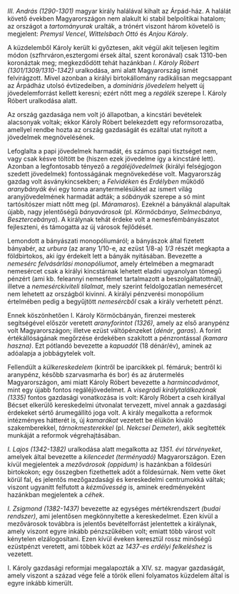 *III. András (1290-1301)* magyar király halálával kihalt az Árpád-ház. A halálát követő években Magyarországon nem alakult ki stabil belpolitikai hatalom; az országot a *tartományurak* uralták, a trónért viszont három követelő is megjelent: *Premysl Vencel*, *Wittelsbach Ottó* és *Anjou Károly*.

A küzdelemből Károly került ki győztesen, akit végül akit teljesen legitim módon (szfhrváron,esztergomi érsek által, szent koronával) csak 1310-ben koronáztak meg; megkezdődött tehát hazánkban *I. Károly Róbert (1301/1309/1310-1342)* uralkodása, ami alatt Magyarország ismét felvirágzott. Mivel azonban a királyi birtokállomány radikálisan megcsappant az Árpádház utolsó évtizedeiben, a *dominiáris jövedelem* helyett új jövedelemforrást kellett keresni; ezért nőtt meg a *regálék* szerepe I. Károly Róbert uralkodása alatt.

Az ország gazdasága nem volt jó állapotban, a kincstári bevételek alacsonyak voltak; ekkor Károly Róbert belekezdett egy reformsorozatba, amellyel rendbe hozta az ország gazdaságát és ezáltal utat nyitott a jövedelmek megnövelésének.

Lefoglalta a papi jövedelmek harmadát, és számos papi tisztséget nem, vagy csak késve töltött be (hiszen ezek jövedelme így a kincstáré lett). Azonban a legfontosabb tényező a *regáléjövedelmek* (királyi felségjogon szedett jövedelmek) fontosságának megnövekedése volt. Magyarország gazdag volt ásványkincsekben; a *Felvidéken* és *Erdélyben* működő *aranybányák* évi egy tonna aranytermelésükkel az ismert világ aranyjövedelmének harmadát adták; a *sóbányák* szerepe a só mint tartósítószer miatt nőtt meg (pl. *Máramaros*). Ezeknél a bányáknál alapultak újabb, nagy jelentőségű *bányavárosok* (pl. *Körmöcbánya*, *Selmecbánya*, *Besztercebánya*). A királynak tehát érdeke volt a nemesfémbányászatot fejleszteni, és támogatta az új városok fejlődését.

Lemondott a bányászati monopóliumáról; a bányászok által fizetett bányabér, az *urbura* (az arany 1/10-e, az ezüst 1/8-a) *1/3* részét megkapta a földbirtokos, aki így érdekelt lett a bányák nyitásában. Bevezette a *nemesérc felvásárlási monopóliumot*, amely értelmében a megmaradt nemesércet csak a királyi kincstárnak lehetett eladni ugyanolyan tömegű pénzért (ami kb. feleannyi nemesfémet tartalmazott a beszolgáltatottnál), illetve a *nemesérckiviteli tilalmat*, mely szerint feldolgozatlan nemesércet nem lehetett az országból kivinni. A királyi pénzverési monopólium értelmében pedig a begyűjtött *nemesércből* csak a király verhetett pénzt.

Ennek köszönhetően I. Károly Körmöcbányán, firenzei mesterek segítségével először veretett *aranyforintot (1326)*, amely az első aranypénz volt Magyarországon; illetve ezüst váltópénzeket (*dénár*, *garas*). A forint értékállóságának megőrzése érdekében szakított a pénzrontással *(kamara haszna)*. Ezt pótlandó bevezette a *kapuadót* (18 dénár/év), aminek az adóalapja a jobbágytelek volt.

Fellendült a *külkereskedelem* (kintről be iparcikkek pl. fémáruk; bentről ki aranypénz, később szarvasmarha és bor) és az árutermelés Magyarországon, ami miatt Károly Róbert bevezette a *harmincadvámot*, mint egy újabb fontos regáléjövedelmet. A *visegrádi királytalálkozónak (1335)* fontos gazdasági vonatkozása is volt: Károly Róbert a cseh királlyal Bécset elkerülő kereskedelmi útvonalat tervezett, mivel annak a gazdasági érdekeket sértő árumegállító joga volt.
A király megalkotta a reformok intézményes hátterét is, új *kamarákat* vezetett be élükön kiváló szakemberekkel, *tárnokmesterekkel* (pl. *Nekcsei Demeter*), akik segítették munkáját a reformok végrehajtásában.

*I. Lajos (1342-1382)* uralkodása alatt megalkotta az *1351. évi törvényeket*, amelyek által bevezette a *kilencedet (terményadó)* Magyarországon. Ezen kívül megjelentek a *mezővárosok (oppidum)* is hazánkban a földesúri birtokokon; egy összegben fizethettek adót a földesúrnak. Nem vette őket körül fal, és jelentős mezőgazdasági és kereskedelmi centrumokká váltak; viszont ugyanitt felfutott a *kézművesség* is, aminek eredményeként hazánkban megjelentek a *céhek*.

*I. Zsigmond (1382-1437)* bevezette az egységes mértékrendszert *(budai rendszer)*, ami jelentősen megkönnyítette a kereskedelmet. Ezen kívül a mezővárosok továbbra is jelentős bevételforrást jelentettek a királynak, amely viszont egyre inkább pénzszűkében volt; emiatt több várost volt kénytelen elzálogosítani. Ezen kívül éveken keresztül rossz minőségű ezüstpénzt veretett, ami többek közt az *1437-es erdélyi felkeléshez* is vezetett.

I. Károly gazdasági reformjai megalapozták a XIV. sz. magyar gazdaságát, amely viszont a század vége felé a török elleni folyamatos küzdelem által is egyre inkább kimerült.
